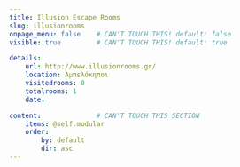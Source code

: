 ```yaml
---
title: Illusion Escape Rooms
slug: illusionrooms
onpage_menu: false    # CAN'T TOUCH THIS! default: false
visible: true         # CAN'T TOUCH THIS! default: true

details:
    url: http://www.illusionrooms.gr/
    location: Αμπελόκηποι
    visitedrooms: 0
    totalrooms: 1
    date: 

content:              # CAN'T TOUCH THIS SECTION
    items: @self.modular
    order:
        by: default
        dir: asc
---
```


